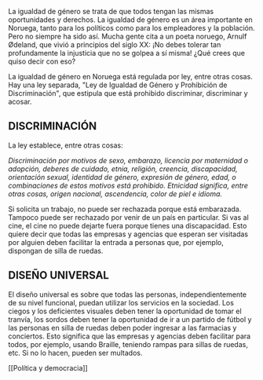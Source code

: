 La igualdad de género se trata de que todos tengan las mismas oportunidades y derechos. La igualdad de género es un área importante en Noruega, tanto para los políticos como para los empleadores y la población. Pero no siempre ha sido así. Mucha gente cita a un poeta noruego, Arnulf Ødeland, que vivió a principios del siglo XX: ¡No debes tolerar tan profundamente la injusticia que no se golpea a sí misma! ¿Qué crees que quiso decir con eso?

La igualdad de género en Noruega está regulada por ley, entre otras cosas. Hay una ley separada, "Ley de Igualdad de Género y Prohibición de Discriminación", que estipula que está prohibido discriminar, discriminar y acosar.

## DISCRIMINACIÓN

La ley establece, entre otras cosas:

_Discriminación por motivos de sexo, embarazo, licencia por maternidad o adopción, deberes de cuidado, etnia, religión, creencia, discapacidad, orientación sexual, identidad de género, expresión de género, edad, o combinaciones de estos motivos está prohibido. Etnicidad significa, entre otras cosas, origen nacional, ascendencia, color de piel e idioma._

Si solicita un trabajo, no puede ser rechazada porque está embarazada. Tampoco puede ser rechazado por venir de un país en particular. Si vas al cine, el cine no puede dejarte fuera porque tienes una discapacidad. Esto quiere decir que todas las empresas y agencias que esperan ser visitadas por alguien deben facilitar la entrada a personas que, por ejemplo, dispongan de silla de ruedas.

## DISEÑO UNIVERSAL

El diseño universal es sobre que todas las personas, independientemente de su nivel funcional, puedan utilizar los servicios en la sociedad. Los ciegos y los deficientes visuales deben tener la oportunidad de tomar el tranvía, los sordos deben tener la oportunidad de ir a un partido de fútbol y las personas en silla de ruedas deben poder ingresar a las farmacias y conciertos. Esto significa que las empresas y agencias deben facilitar para todos, por ejemplo, usando Braille, teniendo rampas para sillas de ruedas, etc. Si no lo hacen, pueden ser multados.


[[Política y democracia]]